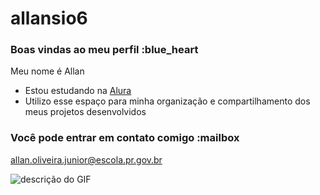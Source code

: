 # allansio6
### Boas vindas ao meu perfil :blue_heart

Meu nome é Allan

- Estou estudando na [Alura](https://www.alura.com.br)
- Utilizo esse espaço para minha organização e compartilhamento dos meus projetos desenvolvidos

### Você pode entrar em contato comigo :mailbox

allan.oliveira.junior@escola.pr.gov.br

![descrição do GIF](https://tenor.com/bXv7g.gif)








